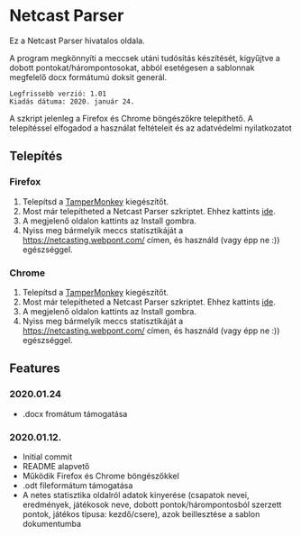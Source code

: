 # Netcast Parser

Ez a Netcast Parser hivatalos oldala.

A program megkönnyíti a meccsek utáni tudósítás készítését, kigyűjtve a dobott pontokat/hárompontosokat, abból esetégesen a sablonnak megfelelő docx formátumú doksit generál.

    Legfrissebb verzió: 1.01
    Kiadás dátuma: 2020. január 24.

A szkript jelenleg a Firefox és Chrome böngészőkre telepíthető.
A telepítéssel elfogadod a használat feltételeit és az adatvédelmi nyilatkozatot

## Telepítés

### Firefox

1. Telepítsd a [TamperMonkey](https://addons.mozilla.org/en-US/firefox/addon/tampermonkey/) kiegészítőt.
2. Most már telepítheted a Netcast Parser szkriptet. Ehhez kattints [ide](https://github.com/alex-molnar/netcast-parser/raw/master/netcast_parser.user.js).
3. A megjelenő oldalon kattints az Install gombra.
4. Nyiss meg bármelyik meccs statisztikáját a https://netcasting.webpont.com/ címen, és használd (vagy épp ne :)) egészséggel.

### Chrome

1. Telepítsd a [TamperMonkey](https://chrome.google.com/webstore/detail/tampermonkey/dhdgffkkebhmkfjojejmpbldmpobfkfo?hl=hu) kiegészítőt.
2. Most már telepítheted a Netcast Parser szkriptet. Ehhez kattints [ide](https://github.com/alex-molnar/netcast-parser/raw/master/netcast_parser.user.js).
3. A megjelenő oldalon kattints az Install gombra.
4. Nyiss meg bármelyik meccs statisztikáját a https://netcasting.webpont.com/ címen, és használd (vagy épp ne :)) egészséggel.

## Features

### 2020.01.24
* .docx fromátum támogatása

### 2020.01.12.
* Initial commit
* README alapvető
* Működik Firefox és Chrome böngészőkkel
* .odt fileformátum támogatása
* A netes statisztika oldalról adatok kinyerése (csapatok nevei, eredmények, játékosok neve, dobott pontok/hárompontosból szerzett pontok, játékos típusa: kezdő/csere), azok beillesztése a sablon dokumentumba 
